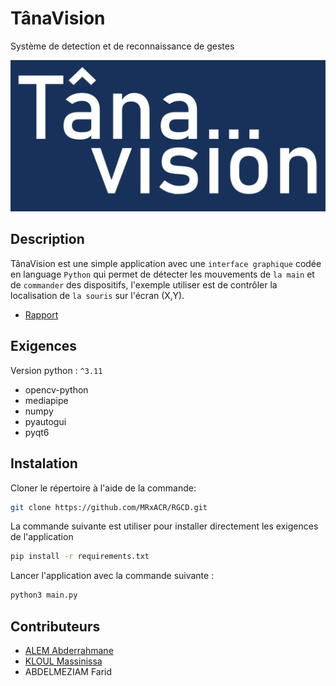 
# TânaVision
Système de detection et de reconnaissance de gestes

![TânaVision](https://github.com/MRxACR/RGCD/blob/main/resources/images/bleu%20%26%20white.png)

## Description
TânaVision est une simple application avec une `interface graphique` codée en language `Python` qui permet de détecter les mouvements de `la main` et de `commander` des dispositifs, l'exemple utiliser est de contrôler la localisation de `la souris` sur l'écran (X,Y).

- [Rapport](https://github.com/MRxACR/RGCD/blob/main/documentation/Reconnaissance%20de%20Gestes%20pour%20la%20Commande%20de%20Dispositifs.docx)

## Exigences 

Version python : `^3.11`

- opencv-python
- mediapipe
- numpy
- pyautogui
- pyqt6

## Instalation

Cloner le répertoire à l'aide de la commande:
```bash  
git clone https://github.com/MRxACR/RGCD.git
```

La commande suivante est utiliser pour installer directement les exigences de l'application

```bash  
pip install -r requirements.txt
```

Lancer l'application avec la commande suivante : 
```bash  
python3 main.py
```

## Contributeurs
- [ALEM Abderrahmane](https://twitter.com/acrabdou)
- [KLOUL Massinissa](https://twitter.com/SnakeMAGIC2)
- ABDELMEZIAM Farid
